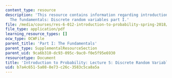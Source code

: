 ```yaml
---
content_type: resource
description: 'This resource contains information regarding introduction to probability:
  The fundamentals: Discrete random variables part I.'
file: /media/courses/res-6-012-introduction-to-probability-spring-2018/b7a4c6515a088e73c26c3583c5ca8a5a_MITRES_6_012S18_L05.pdf
file_type: application/pdf
learning_resource_types: []
ocw_type: OCWFile
parent_title: 'Part I: The Fundamentals'
parent_type: SupplementalResourceSection
parent_uid: 9ca6b310-dc93-095c-9ac0-f0e5f95e6930
resourcetype: Document
title: 'Introduction to Probability: Lecture 5: Discrete Random Variables Part I'
uid: b7a4c651-5a08-8e73-c26c-3583c5ca8a5a
---
```

